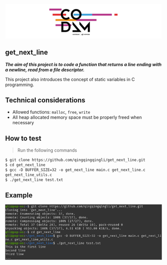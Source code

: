 
[![Logo](https://github.com/qingqingqingli/readme_images/blob/master/codam_logo_1.png)](https://github.com/qingqingqingli/get_next_line)

## get_next_line
***The aim of this project is to code a function that returns a line ending with a newline, read from a file descriptor.***

This project also introduces the concept of static variables in C programming.

## Technical considerations

- Allowed functions: ```malloc```, ```free```, ```write```
- All heap allocated memory space must be properly freed when necessary

## How to test
> Run the following commands

```shell
$ git clone https://github.com/qingqingqingli/get_next_line.git
$ cd get_next_line
$ gcc -D BUFFER_SIZE=32 -o get_next_line main.c get_next_line.c get_next_line_utils.c
$ ./get_next_line test.txt
```
## Example

[![get_next_line_example](https://github.com/qingqingqingli/readme_images/blob/master/get_next_line_example.png)](https://github.com/qingqingqingli/get_next_line)
